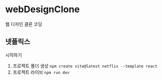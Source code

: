 # webDesignClone
웹 디자인 클론 코딩
## 넷플릭스
시작하기
1. 프로젝트 폴더 생성 `npm create vite@latest netflix --template react`
2. 프로젝트 라이브 `npm run dev`



